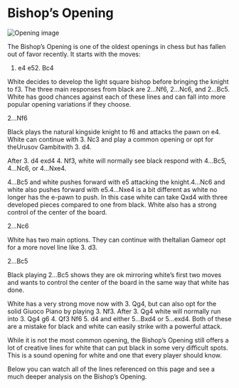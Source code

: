 # Bishop’s Opening

![Opening image](https://www.thechesswebsite.com/wp-content/uploads/2021/05/bishops-chess-opening.png)

The Bishop’s Opening is one of the oldest openings in chess but has fallen out of favor recently. It starts with the moves:

1. e4 e52. Bc4

White decides to develop the light square bishop before bringing the knight to f3. The three main responses from black are 2…Nf6, 2…Nc6, and 2…Bc5. White has good chances against each of these lines and can fall into more popular opening variations if they choose.

2…Nf6

Black plays the natural kingside knight to f6 and attacks the pawn on e4. White can continue with 3. Nc3 and play a common opening or opt for theUrusov Gambitwith 3. d4.

After 3. d4 exd4 4. Nf3, white will normally see black respond with 4…Bc5, 4…Nc6, or 4…Nxe4.

4…Bc5 and white pushes forward with e5 attacking the knight.4…Nc6 and white also pushes forward with e5.4…Nxe4 is a bit different as white no longer has the e-pawn to push. In this case white can take Qxd4 with three developed pieces compared to one from black. White also has a strong control of the center of the board.

2…Nc6

White has two main options. They can continue with theItalian Gameor opt for a more novel line like 3. d3.

2…Bc5

Black playing 2…Bc5 shows they are ok mirroring white’s first two moves and wants to control the center of the board in the same way that white has done.

White has a very strong move now with 3. Qg4, but can also opt for the solid Giuoco Piano by playing 3. Nf3. After 3. Qg4 white will normally run into 3. Qg4 g6 4. Qf3 Nf6 5. d4 and either 5…Bxd4 or 5…exd4. Both of these are a mistake for black and white can easily strike with a powerful attack.

While it is not the most common opening, the Bishop’s Opening still offers a lot of creative lines for white that can put black in some very difficult spots. This is a sound opening for white and one that every player should know.

Below you can watch all of the lines referenced on this page and see a much deeper analysis on the Bishop’s Opening.

